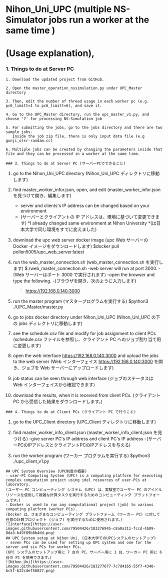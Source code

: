 # Nihon_Uni_UPC (multiple NS-Simulator jobs run a worker at the same time )
#  (Usage explanation),
### 1. Things to do at Server PC
```
1. Download the updated project from GitHub.

2. Open the master_operation_nssimulation.py under UPC_Master directory

3. Then, edit the number of thread usage in each worker pc (e.g. pc6_limitt=1 to pc6_limitt=6), and save it. 

4. Go to the UPC_Master directory, run the upc_master_v1.py, and choose '7' for processing NS-Simulation job

5. For submitting the jobs, go to the jobs directory and there are two sample jobs.
   Inside the job zip file, there is only input data file (e.g gunji_olsr-randam.cc)
   
6. Multiple jobs can be created by changing the parameters inside that file and they can be processed in a worker at the same time.

### 3. Things to do at Server PC (サーバーPCでできること)
```
1. go to the Nihon_Uni_UPC directory
   (Nihon_Uni_UPC ディレクトリに移動します)

2. find master_worker_infor.json, open, and edit
   (master_worker_infor.json を見つけて開き、編集します)
   - server and clients's IP address can be changed based on your environment
   - (サーバーとクライアントの IP アドレスは、環境に基づいて変更できます)
   *I already changed same environment at Nihon University
   *(は日本大学で同じ環境をすでに変えました)
   
3. download the upc web server docker image
   (upc Web サーバーの Docker イメージをダウンロードします)
   $docker pull pollen5005/upc_web_server:latest

4. run the web_master_connection.sh
   (web_master_connection.sh を実行します)
   $./web_master_connection.sh
   -web server will run at port 3000.
   -(Web サーバーはポート 3000 で実行されます)
   -open the browser and type the following.
   -(ブラウザを開き、次のように入力します)
   >https://192.168.0.140:3000

5. run the master program
   (マスタープログラムを実行する)
   $python3 ./UPC_Master/master.py
   
6. go to jobs docker directory under Nihon_Uni_UPC
   (Nihon_Uni_UPC の下の jobs ディレクトリに移動します)
   
7. see the schedule.csv file and modify for job assignment to client PCs
   (schedule.csv ファイルを参照し、クライアント PC へのジョブ割り当て用に変更します)

8. open the web interface https://192.168.0.140:3000 and upload the jobs to the web server 
   (Web インターフェイス https://192.168.0.140:3000 を開き、ジョブを Web サーバーにアップロードします)
   
9. job status can be seen through web interface
   (ジョブのステータスは Web インターフェイスから確認できます)

10. download the results, when it is recevied from client PCs.
    (クライアント PC から受信した結果をダウンロードします。)
```
### 4. Things to do at Client PCs (クライアント PC で行うこと)
```
1. go to the UPC_Client directory
   (UPC_Client ディレクトリに移動します)

2. find master_worker_info_client.json
   (master_worker_info_client.json を見つける)
   -give server PC's IP address and client PC's IP address
   -(サーバーPCのIPアドレスとクライアントPCのIPアドレスを与える)

3. run the worker program
   (ワーカー プログラムを実行する)
   $python3 ./upc_client_v1.py
```
## UPC System Overview (UPC制度の概要)
- user-PC Computing System (UPC) is a computing platform for executing complex computation project using idel resources of user-PCs at laboratory.
(ユーザー PC コンピューティング システム (UPC) は、実験室でユーザー PC のアイドル リソースを使用して複雑な計算タスクを実行するためのコンピューティング プラットフォームです。)
- Docker is used to run any computational project (job) to various computing platform (worker PCs).
(Docker は、さまざまなコンピューティング プラットフォーム (ワーカー PC) に対して任意の計算プロジェクト (ジョブ) を実行するために使用されます。)
![interface](https://user-images.githubusercontent.com/79504426/183276945-c8a0a311-fccd-4b89-8da3-b49f89b8b4dd.png)
## UPC System setup at Nihon Uni. (日本大学でのUPCシステムのセットアップ)
- seven PCs can be used for setting up UPC system and one for the server and six PCs for worker PCs.
(UPC システムのセットアップ用に 7 台の PC、サーバー用に 1 台、ワーカー PC 用に 6 台の PC を使用できます。)
![Nihon_Uni](https://user-images.githubusercontent.com/79504426/183277677-7c7d4165-55f7-4340-bc5f-b22cdef56827.png)
